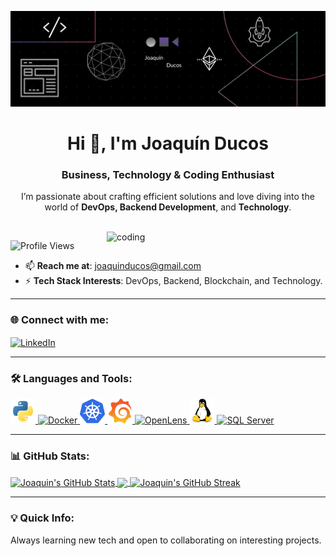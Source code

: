 ![Logo](https://github.com/JoaquinDucos/JoaquinDucos/blob/main/banner-github.png)

<h1 align="center">Hi 👋, I'm Joaquín Ducos</h1>
<h3 align="center">Business, Technology & Coding Enthusiast</h3>

<p align="center">
  I’m passionate about crafting efficient solutions and love diving into the world of <strong>DevOps, Backend Development</strong>, and <strong>Technology</strong>.
</p>

<br>

<img align="right" alt="coding" width="350" src="https://media3.giphy.com/media/qgQUggAC3Pfv687qPC/giphy.gif">

<p align="left">
  <img src="https://komarev.com/ghpvc/?username=joaquinducos&label=Profile%20views&color=0e75b6&style=flat" alt="Profile Views" />
</p>

- 📫 **Reach me at**: <a href="mailto:joaquinducos@gmail.com">joaquinducos@gmail.com</a>
- ⚡ **Tech Stack Interests**: DevOps, Backend, Blockchain, and Technology.

---

<h3 align="left">🌐 Connect with me:</h3>
<p align="left">
  <a href="https://www.linkedin.com/in/joaqu%C3%ADn-ducos-669ab21a9/" target="_blank">
    <img align="center" src="https://raw.githubusercontent.com/rahuldkjain/github-profile-readme-generator/master/src/images/icons/Social/linked-in-alt.svg" alt="LinkedIn" height="30" width="40" />
  </a>
</p>

---

<h3 align="left">🛠️ Languages and Tools:</h3>
<p align="left">
  <a href="https://www.python.org" target="_blank"> <img src="https://raw.githubusercontent.com/devicons/devicon/master/icons/python/python-original.svg" alt="Python" width="40" height="40"/> </a>
  <a href="https://www.docker.com/" target="_blank"> <img src="https://www.vectorlogo.zone/logos/docker/docker-icon.svg" alt="Docker" width="40" height="40"/> </a>
  <a href="https://kubernetes.io/" target="_blank"> <img src="https://raw.githubusercontent.com/devicons/devicon/master/icons/kubernetes/kubernetes-plain.svg" alt="Kubernetes" width="40" height="40"/> </a>
  <a href="https://grafana.com/" target="_blank"> <img src="https://raw.githubusercontent.com/devicons/devicon/master/icons/grafana/grafana-original.svg" alt="Grafana" width="40" height="40"/> </a>
  <a href="https://open-lens.io/" target="_blank"> <img src="https://avatars.githubusercontent.com/u/64719508?s=280&v=4" alt="OpenLens" width="40" height="40"/> </a>
  <a href="https://www.linux.org/" target="_blank"> <img src="https://raw.githubusercontent.com/devicons/devicon/master/icons/linux/linux-original.svg" alt="Linux" width="40" height="40"/> </a>
  <a href="https://www.microsoft.com/en-us/sql-server" target="_blank"> <img src="https://www.svgrepo.com/show/303229/microsoft-sql-server-logo.svg" alt="SQL Server" width="40" height="40"/> </a>
</p>

---

<h3 align="left">📊 GitHub Stats:</h3>

<a href="https://github.com/JoaquinDucos/github-readme-stats">
  <img align="center" src="https://github-readme-stats.vercel.app/api?username=JoaquinDucos&show_icons=true&include_all_commits=true&theme=tokyonight&hide_border=true" alt="Joaquin's GitHub Stats" />
</a>

<a href="https://github.com/JoaquinDucos/github-readme-stats">
  <img align="center" src="https://github-readme-stats.vercel.app/api/top-langs/?username=JoaquinDucos&layout=compact&theme=tokyonight&langs_count=8&hide_border=true" />
</a>

<!-- GitHub Streak Stats -->
<a href="https://git.io/streak-stats">
  <img align="center" src="https://github-readme-streak-stats.herokuapp.com?user=JoaquinDucos&theme=tokyonight&hide_border=true&date_format=j%20M%5B%20Y%5D" alt="Joaquin's GitHub Streak" />
</a>

---

<h3 align="left">💡 Quick Info:</h3>
<p align="left">Always learning new tech and open to collaborating on interesting projects.</p>
